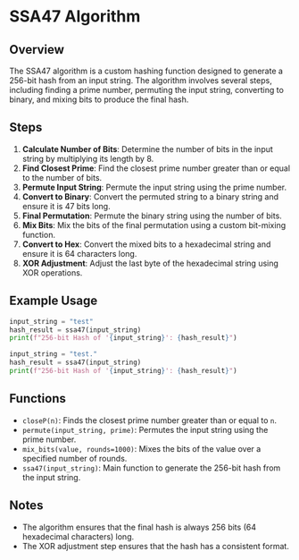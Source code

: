 # SSA47 Algorithm

## Overview

The SSA47 algorithm is a custom hashing function designed to generate a 256-bit hash from an input string. The algorithm involves several steps, including finding a prime number, permuting the input string, converting to binary, and mixing bits to produce the final hash.

## Steps

1. **Calculate Number of Bits**: Determine the number of bits in the input string by multiplying its length by 8.
2. **Find Closest Prime**: Find the closest prime number greater than or equal to the number of bits.
3. **Permute Input String**: Permute the input string using the prime number.
4. **Convert to Binary**: Convert the permuted string to a binary string and ensure it is 47 bits long.
5. **Final Permutation**: Permute the binary string using the number of bits.
6. **Mix Bits**: Mix the bits of the final permutation using a custom bit-mixing function.
7. **Convert to Hex**: Convert the mixed bits to a hexadecimal string and ensure it is 64 characters long.
8. **XOR Adjustment**: Adjust the last byte of the hexadecimal string using XOR operations.

## Example Usage

```python
input_string = "test"
hash_result = ssa47(input_string)
print(f"256-bit Hash of '{input_string}': {hash_result}")

input_string = "test."
hash_result = ssa47(input_string)
print(f"256-bit Hash of '{input_string}': {hash_result}")
```

## Functions

- `closeP(n)`: Finds the closest prime number greater than or equal to `n`.
- `permute(input_string, prime)`: Permutes the input string using the prime number.
- `mix_bits(value, rounds=1000)`: Mixes the bits of the value over a specified number of rounds.
- `ssa47(input_string)`: Main function to generate the 256-bit hash from the input string.

## Notes

- The algorithm ensures that the final hash is always 256 bits (64 hexadecimal characters) long.
- The XOR adjustment step ensures that the hash has a consistent format.
